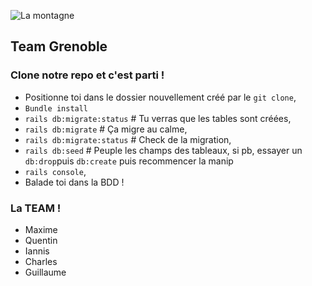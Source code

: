 ![La montagne](http://informations-documents.com/coloriages.dessins/coloriages/coloriage_montagne4.jpg)
   ## Team Grenoble

### Clone notre repo et c'est parti !

- Positionne toi dans le dossier nouvellement créé par le `git clone`,
- `Bundle install`
- `rails db:migrate:status` # Tu verras que les tables sont créées,
- `rails db:migrate` # Ça migre au calme,
- `rails db:migrate:status` # Check de la migration,
- `rails db:seed` # Peuple les champs des tableaux, si pb, essayer un `db:drop`puis `db:create` puis recommencer la manip
- `rails console`,
- Balade toi dans la BDD !

### La TEAM !

- Maxime
- Quentin
- Iannis
- Charles
- Guillaume
